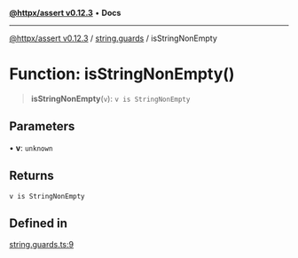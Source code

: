 [**@httpx/assert v0.12.3**](../../README.md) • **Docs**

***

[@httpx/assert v0.12.3](../../README.md) / [string.guards](../README.md) / isStringNonEmpty

# Function: isStringNonEmpty()

> **isStringNonEmpty**(`v`): `v is StringNonEmpty`

## Parameters

• **v**: `unknown`

## Returns

`v is StringNonEmpty`

## Defined in

[string.guards.ts:9](https://github.com/belgattitude/httpx/blob/74dc9cd764aa64a9b1889ffb70a7f65e9435af37/packages/assert/src/string.guards.ts#L9)
